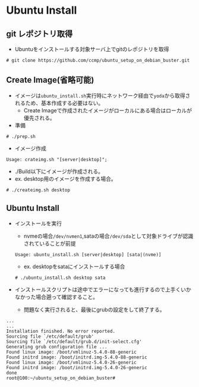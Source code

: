 # Ubuntu Install

## git レポジトリ取得

 * Ubuntuをインストールする対象サーバ上でgitのレポジトリを取得
 
```
# git clone https://github.com/ccmp/ubuntu_setup_on_debian_buster.git
```

## Create Image(省略可能)
 * イメージは```ubuntu_install.sh```実行時にネットワーク経由で```yoda```から取得されるため、基本作成する必要はない。
   * Create Imageで作成されたイメージがローカルにある場合はローカルが優先される。
 * 準備
 ```
 # ./prep.sh
 ```
 * イメージ作成
 ```
 Usage: crateimg.sh "[server|desktop]";
 ```
   * ./Build以下にイメージが作成される。
   * ex. desktop用のイメージを作成する場合。
   ```
   # ./createimg.sh desktop
   ```

## Ubuntu Install
 * インストールを実行
   * nvmeの場合```/dev/nvmen1```,sataの場合```/dev/sda```として対象ドライブが認識されていることが前提
   ```
   Usage: ubuntu_install.sh [server|desktop] [sata|(nvme)]
   ```
   * ex. desktopをsataにインストールする場合
   ```
   # ./ubuntu_install.sh desktop sata
   ```

 * インストールスクリプトは途中でエラーになっても進行するので上手くいかなかった場合遡って確認すること。
   * 問題なく実行されると、最後にgrubの設定をして終了する。
```
...
...
Installation finished. No error reported.
Sourcing file `/etc/default/grub'
Sourcing file `/etc/default/grub.d/init-select.cfg'
Generating grub configuration file ...
Found linux image: /boot/vmlinuz-5.4.0-88-generic
Found initrd image: /boot/initrd.img-5.4.0-88-generic
Found linux image: /boot/vmlinuz-5.4.0-26-generic
Found initrd image: /boot/initrd.img-5.4.0-26-generic
done
root@100:~/ubuntu_setup_on_debian_buster#
```
